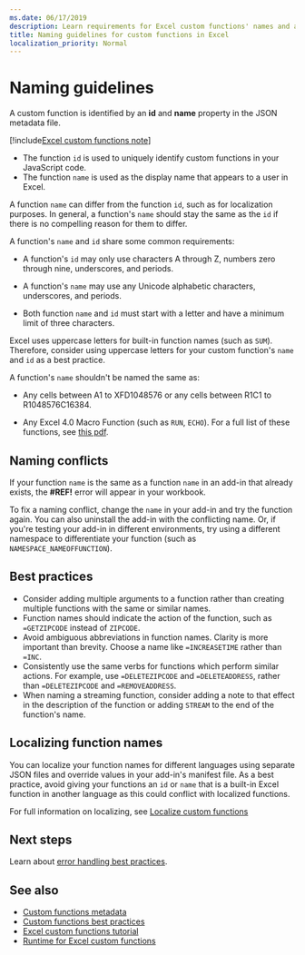 ```yaml
---
ms.date: 06/17/2019
description: Learn requirements for Excel custom functions' names and avoid common naming pitfalls.
title: Naming guidelines for custom functions in Excel
localization_priority: Normal
---
```

# Naming guidelines

A custom function is identified by an **id** and **name** property in the JSON metadata file.

[!include[Excel custom functions note](../includes/excel-custom-functions-note.md)]

- The function `id` is used to uniquely identify custom functions in your JavaScript code. 
- The function `name` is used as the display name that appears to a user in Excel. 

A function `name` can differ from the function `id`, such as for localization purposes. In general, a function's `name` should stay the same as the `id` if there is no compelling reason for them to differ.

A function's `name` and `id` share some common requirements:

- A function's `id` may only use characters A through Z, numbers zero through nine, underscores, and periods.

- A function's `name` may use any Unicode alphabetic characters, underscores, and periods.

- Both function `name` and `id` must start with a letter and have a minimum limit of three characters.

Excel uses uppercase letters for built-in function names (such as `SUM`). Therefore, consider using uppercase letters for your custom function's `name` and `id` as a best practice.

A function's `name` shouldn't be named the same as:

- Any cells between A1 to XFD1048576 or any cells between R1C1 to R1048576C16384.

- Any Excel 4.0 Macro Function (such as `RUN`, `ECHO`).  For a full list of these functions, see [this pdf](https://d13ot9o61jdzpp.cloudfront.net/files/Excel%204.0%20Macro%20Functions%20Reference.pdf).

## Naming conflicts

If your function `name` is the same as a function `name` in an add-in that already exists, the **#REF!** error will appear in your workbook.

To fix a naming conflict, change the `name` in your add-in and try the function again. You can also uninstall the add-in with the conflicting name. Or, if you're testing your add-in in different environments, try using a different namespace to differentiate your function (such as `NAMESPACE_NAMEOFFUNCTION`).

## Best practices

- Consider adding multiple arguments to a function rather than creating multiple functions with the same or similar names.
- Function names should indicate the action of the function, such as `=GETZIPCODE` instead of `ZIPCODE`.
- Avoid ambiguous abbreviations in function names. Clarity is more important than brevity. Choose a name like `=INCREASETIME` rather than `=INC`.
- Consistently use the same verbs for functions which perform similar actions. For example, use `=DELETEZIPCODE` and `=DELETEADDRESS`, rather than `=DELETEZIPCODE` and `=REMOVEADDRESS`.
- When naming a streaming function, consider adding a note to that effect in the description of the function or adding `STREAM` to the end of the function's name.

## Localizing function names

You can localize your function names for different languages using separate JSON files and override values in your add-in's manifest file. As a best practice, avoid giving your functions an `id` or `name` that is a built-in Excel function in another language as this could conflict with localized functions.

For full information on localizing, see [Localize custom functions](custom-functions-localize.md)

## Next steps
Learn about [error handling best practices](custom-functions-errors.md).

## See also

* [Custom functions metadata](custom-functions-json.md)
* [Custom functions best practices](custom-functions-best-practices.md)
* [Excel custom functions tutorial](../tutorials/excel-tutorial-create-custom-functions.md)
* [Runtime for Excel custom functions](custom-functions-runtime.md)
